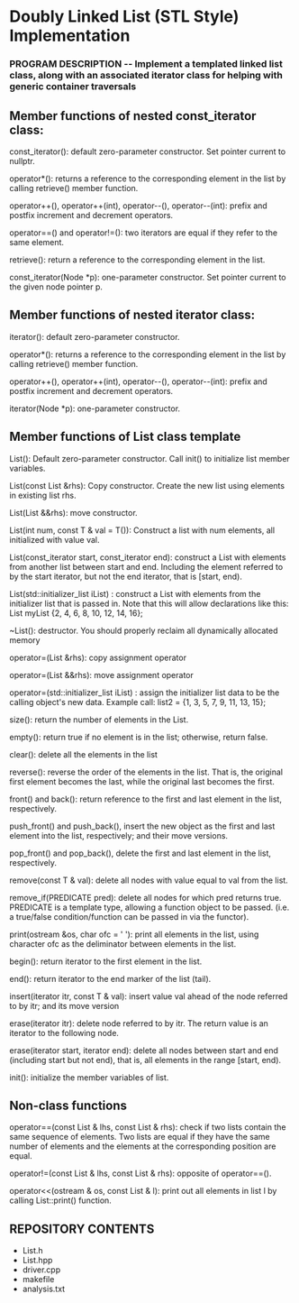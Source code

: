 # Doubly Linked List (STL Style) Implementation

### PROGRAM DESCRIPTION -- Implement a templated linked list class, along with an associated iterator class for helping with generic container traversals

## Member functions of nested const_iterator class:

const_iterator(): default zero-parameter constructor. Set pointer current to nullptr.

operator*(): returns a reference to the corresponding element in the list by calling retrieve() member function.

operator++(), operator++(int), operator--(), operator--(int): prefix and postfix increment and decrement operators.

operator==() and operator!=(): two iterators are equal if they refer to the same element.

retrieve(): return a reference to the corresponding element in the list.

const_iterator(Node *p): one-parameter constructor. Set pointer current to the given node pointer p.

## Member functions of nested iterator class:

iterator(): default zero-parameter constructor.

operator*(): returns a reference to the corresponding element in the list by calling retrieve() member function.

operator++(), operator++(int), operator--(), operator--(int): prefix and postfix increment and decrement operators.

iterator(Node *p): one-parameter constructor.

## Member functions of List class template 

List(): Default zero-parameter constructor. Call init() to initialize list member variables.

List(const List &rhs): Copy constructor. Create the new list using elements in existing list rhs.

List(List &&rhs): move constructor.

List(int num, const T & val = T()): Construct a list with num elements, all initialized with value val.

List(const_iterator start, const_iterator end): construct a List with elements from another list between start and end. Including the element referred to by the start iterator, but not the end iterator, that is [start, end).

List(std::initializer_list<T> iList) : construct a List with elements from the initializer list that is passed in. Note that this will allow declarations like this:
     List<int> myList {2, 4, 6, 8, 10, 12, 14, 16};
  
~List(): destructor. You should properly reclaim all dynamically allocated memory

operator=(List &rhs): copy assignment operator

operator=(List &&rhs): move assignment operator

operator=(std::initializer_list<T> iList) : assign the initializer list data to be the calling object's new data. Example call:
     list2 = {1, 3, 5, 7, 9, 11, 13, 15};
  
size(): return the number of elements in the List.

empty(): return true if no element is in the list; otherwise, return false.

clear(): delete all the elements in the list

reverse(): reverse the order of the elements in the list. That is, the original first element becomes the last, while the original last becomes the first.

front() and back(): return reference to the first and last element in the list, respectively.

push_front() and push_back(), insert the new object as the first and last element into the list, respectively; and their move versions.

pop_front() and pop_back(), delete the first and last element in the list, respectively.

remove(const T & val): delete all nodes with value equal to val from the list.

remove_if(PREDICATE pred): delete all nodes for which pred returns true. PREDICATE is a template type, allowing a function object to be passed. (i.e. a true/false condition/function can be passed in via the functor).

print(ostream &os, char ofc = ' '): print all elements in the list, using character ofc as the deliminator between elements in the list.

begin(): return iterator to the first element in the list.

end(): return iterator to the end marker of the list (tail).

insert(iterator itr, const T & val): insert value val ahead of the node referred to by itr; and its move version

erase(iterator itr): delete node referred to by itr. The return value is an iterator to the following node.

erase(iterator start, iterator end): delete all nodes between start and end (including start but not end), that is, all elements in the range [start, end).

init(): initialize the member variables of list.

## Non-class functions 

operator==(const List<T> & lhs, const List<T> & rhs): check if two lists contain the same sequence of elements. Two lists are equal if they have the same number of elements and the elements at the corresponding position are equal.

operator!=(const List<T> & lhs, const List<T> & rhs): opposite of operator==().

operator<<(ostream & os, const List<T> & l): print out all elements in list l by calling List<T>::print() function. 
  

## REPOSITORY CONTENTS
- List.h
- List.hpp
- driver.cpp
- makefile
- analysis.txt
